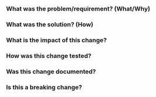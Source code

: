 ### What was the problem/requirement? (What/Why)

### What was the solution? (How)

### What is the impact of this change?

### How was this change tested?

### Was this change documented?

### Is this a breaking change?